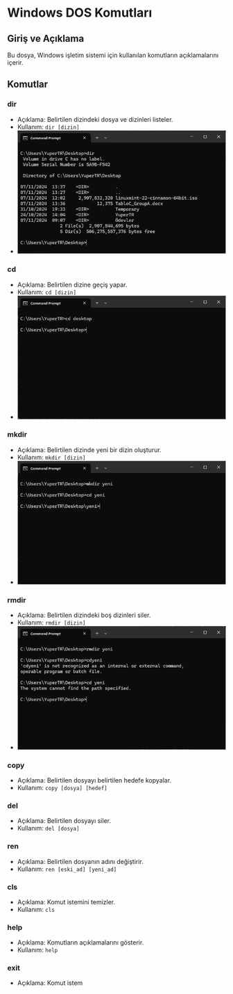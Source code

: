 # Windows DOS Komutları
## Giriş ve Açıklama
Bu dosya, Windows işletim sistemi için kullanılan komutların açıklamalarını içerir.
## Komutlar
### dir
* Açıklama: Belirtilen dizindeki dosya ve dizinleri listeler.
* Kullanım: `dir [dizin]`
* ![dir komutu](Pictures/dir.png)
### cd
* Açıklama: Belirtilen dizine geçiş yapar.
* Kullanım: `cd [dizin]`
* ![cd komutu](Pictures/cd.png)
### mkdir
* Açıklama: Belirtilen dizinde yeni bir dizin oluşturur.
* Kullanım: `mkdir [dizin]`
* ![mkdir komutu](Pictures/mkdir.png)
### rmdir
* Açıklama: Belirtilen dizindeki boş
dizinleri siler.
* Kullanım: `rmdir [dizin]`
* ![rmdir komutu](Pictures/rmdir.png)
### copy
* Açıklama: Belirtilen dosyayı belirtilen hedefe kopyalar.
* Kullanım: `copy [dosya] [hedef]`
### del
* Açıklama: Belirtilen dosyayı siler.
* Kullanım: `del [dosya]`
### ren
* Açıklama: Belirtilen dosyanın adını değiştirir.
* Kullanım: `ren [eski_ad] [yeni_ad]`
### cls
* Açıklama: Komut istemini temizler.
* Kullanım: `cls`
### help
* Açıklama: Komutların açıklamalarını gösterir.
* Kullanım: `help`
### exit
* Açıklama: Komut istem

